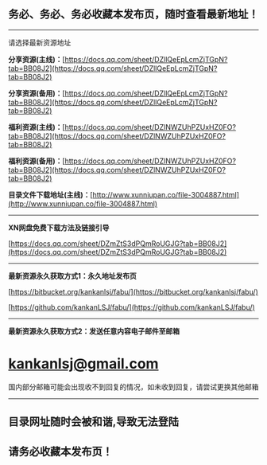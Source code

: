 ## 务必、务必、务必收藏本发布页，随时查看最新地址！

---

请选择最新资源地址

**分享资源(主线)：**[https://docs.qq.com/sheet/DZllQeEpLcmZjTGpN?tab=BB08J2](https://docs.qq.com/sheet/DZllQeEpLcmZjTGpN?tab=BB08J2)

**分享资源(备用)：**[https://docs.qq.com/sheet/DZllQeEpLcmZjTGpN?tab=BB08J2](https://docs.qq.com/sheet/DZllQeEpLcmZjTGpN?tab=BB08J2)

**福利资源(主线)：**[https://docs.qq.com/sheet/DZlNWZUhPZUxHZ0FO?tab=BB08J2](https://docs.qq.com/sheet/DZlNWZUhPZUxHZ0FO?tab=BB08J2)

**福利资源(备用)：**[https://docs.qq.com/sheet/DZlNWZUhPZUxHZ0FO?tab=BB08J2](https://docs.qq.com/sheet/DZlNWZUhPZUxHZ0FO?tab=BB08J2)

**目录文件下载地址(主线)：**[http://www.xunniupan.co/file-3004887.html](http://www.xunniupan.co/file-3004887.html)

---

**XN网盘免费下载方法及链接引导**

[https://docs.qq.com/sheet/DZmZtS3dPQmRoUGJG?tab=BB08J2](https://docs.qq.com/sheet/DZmZtS3dPQmRoUGJG?tab=BB08J2)

---

**最新资源永久获取方式1：永久地址发布页**

[https://bitbucket.org/kankanlsj/fabu/](https://bitbucket.org/kankanlsj/fabu/)

[https://github.com/kankanLSJ/fabu/](https://github.com/kankanLSJ/fabu/)

---

**最新资源永久获取方式2：发送任意内容电子邮件至邮箱**

# kankanlsj@gmail.com

国内部分邮箱可能会出现收不到回复的情况，如未收到回复，请尝试更换其他邮箱

---

## 目录网址随时会被和谐,导致无法登陆
## 请务必收藏本发布页！
